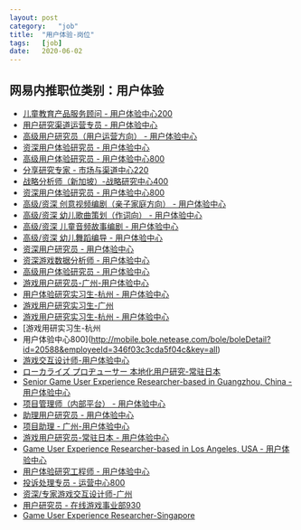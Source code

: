 ```yaml
---
layout:	post
category:	"job"
title:	"用户体验-岗位"
tags:	[job]
date:	2020-06-02
---
```

## 网易内推职位类别：用户体验
- [儿童教育产品服务顾问 - 用户体验中心200](http://mobile.bole.netease.com/bole/boleDetail?id=21973&employeeId=346f03c3cda5f04c&key=all)
- [用户研究渠道运营专员 - 用户体验中心](http://mobile.bole.netease.com/bole/boleDetail?id=21624&employeeId=346f03c3cda5f04c&key=all)
- [高级用户研究员（用户运营方向） - 用户体验中心](http://mobile.bole.netease.com/bole/boleDetail?id=21626&employeeId=346f03c3cda5f04c&key=all)
- [资深用户体验研究员 - 用户体验中心](http://mobile.bole.netease.com/bole/boleDetail?id=20967&employeeId=346f03c3cda5f04c&key=all)
- [高级用户体验研究员 - 用户体验中心800](http://mobile.bole.netease.com/bole/boleDetail?id=21879&employeeId=346f03c3cda5f04c&key=all)
- [分享研究专家 - 市场与渠道中心220](http://mobile.bole.netease.com/bole/boleDetail?id=21135&employeeId=346f03c3cda5f04c&key=all)
- [战略分析师（新加坡）-战略研究中心400](http://mobile.bole.netease.com/bole/boleDetail?id=17197&employeeId=346f03c3cda5f04c&key=all)
- [资深用户体验研究员 - 用户体验中心800](http://mobile.bole.netease.com/bole/boleDetail?id=21878&employeeId=346f03c3cda5f04c&key=all)
- [高级/资深 创意视频编剧（亲子家庭方向） - 用户体验中心](http://mobile.bole.netease.com/bole/boleDetail?id=21528&employeeId=346f03c3cda5f04c&key=all)
- [高级/资深 幼儿歌曲策划（作词向） - 用户体验中心](http://mobile.bole.netease.com/bole/boleDetail?id=21538&employeeId=346f03c3cda5f04c&key=all)
- [高级/资深 儿童音频故事编剧 - 用户体验中心](http://mobile.bole.netease.com/bole/boleDetail?id=21539&employeeId=346f03c3cda5f04c&key=all)
- [高级/资深 幼儿舞蹈编导 - 用户体验中心](http://mobile.bole.netease.com/bole/boleDetail?id=21578&employeeId=346f03c3cda5f04c&key=all)
- [资深用户研究员 - 用户体验中心](http://mobile.bole.netease.com/bole/boleDetail?id=19657&employeeId=346f03c3cda5f04c&key=all)
- [资深游戏数据分析师 - 用户体验中心](http://mobile.bole.netease.com/bole/boleDetail?id=20973&employeeId=346f03c3cda5f04c&key=all)
- [高级用户体验研究员 - 用户体验中心](http://mobile.bole.netease.com/bole/boleDetail?id=20968&employeeId=346f03c3cda5f04c&key=all)
- [游戏用户研究员-广州-用户体验中心](http://mobile.bole.netease.com/bole/boleDetail?id=12660&employeeId=346f03c3cda5f04c&key=all)
- [用户体验研究实习生-杭州 - 用户体验中心](http://mobile.bole.netease.com/bole/boleDetail?id=21039&employeeId=346f03c3cda5f04c&key=all)
- [游戏用户研究实习生-广州](http://mobile.bole.netease.com/bole/boleDetail?id=19700&employeeId=346f03c3cda5f04c&key=all)
- [游戏用户研究实习生-杭州 - 用户体验中心](http://mobile.bole.netease.com/bole/boleDetail?id=19713&employeeId=346f03c3cda5f04c&key=all)
- [游戏用研实习生-杭州
 - 用户体验中心800](http://mobile.bole.netease.com/bole/boleDetail?id=20588&employeeId=346f03c3cda5f04c&key=all)
- [游戏交互设计师-用户体验中心](http://mobile.bole.netease.com/bole/boleDetail?id=12661&employeeId=346f03c3cda5f04c&key=all)
- [ローカライズ プロヂューサー
本地化用户研究-常驻日本](http://mobile.bole.netease.com/bole/boleDetail?id=17694&employeeId=346f03c3cda5f04c&key=all)
- [Senior Game User Experience Researcher-based in Guangzhou, China  - 用户体验中心](http://mobile.bole.netease.com/bole/boleDetail?id=20907&employeeId=346f03c3cda5f04c&key=all)
- [项目管理师（内部平台） - 用户体验中心](http://mobile.bole.netease.com/bole/boleDetail?id=20527&employeeId=346f03c3cda5f04c&key=all)
- [助理用户研究员 - 用户体验中心](http://mobile.bole.netease.com/bole/boleDetail?id=19728&employeeId=346f03c3cda5f04c&key=all)
- [项目助理 - 广州-用户体验中心](http://mobile.bole.netease.com/bole/boleDetail?id=20921&employeeId=346f03c3cda5f04c&key=all)
- [游戏用户研究员-常驻日本 - 用户体验中心](http://mobile.bole.netease.com/bole/boleDetail?id=20904&employeeId=346f03c3cda5f04c&key=all)
- [Game User Experience Researcher-based in Los Angeles, USA  - 用户体验中心](http://mobile.bole.netease.com/bole/boleDetail?id=20906&employeeId=346f03c3cda5f04c&key=all)
- [用户体验研究工程师 - 用户体验中心](http://mobile.bole.netease.com/bole/boleDetail?id=19357&employeeId=346f03c3cda5f04c&key=all)
- [投诉处理专员 - 运营中心800](http://mobile.bole.netease.com/bole/boleDetail?id=18487&employeeId=346f03c3cda5f04c&key=all)
- [资深/专家游戏交互设计师-广州](http://mobile.bole.netease.com/bole/boleDetail?id=14839&employeeId=346f03c3cda5f04c&key=all)
- [用户研究员 - 在线游戏事业部930](http://mobile.bole.netease.com/bole/boleDetail?id=18291&employeeId=346f03c3cda5f04c&key=all)
- [Game User Experience Researcher-Singapore](http://mobile.bole.netease.com/bole/boleDetail?id=17447&employeeId=346f03c3cda5f04c&key=all)
